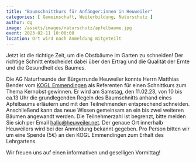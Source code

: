 ```yaml
---
title: "Baumschnittkurs für Anfänger:innen in Heuweiler"
categories: [ Gemeinschaft, Weiterbildung, Naturschutz ]
author: dg
image: /assets/images/naturschutz/apfelbaume.jpg
event: 2023-02-11 10:00:00
location: Ort wird nach Anmeldung mitgeteilt
---
```

Jetzt ist die richtige Zeit, um die Obstbäume im Garten zu schneiden! Der richtige Schnitt entscheidet dabei über den Ertrag und die Qualität der Ernte und die Gesundheit des Baumes. 

Die AG Naturfreunde der Bürgerrunde Heuweiler konnte Herrn Matthias Bender vom [KOGL Emmendingen](https://www.kogl-emmendingen.de/) als Referenten für einen Schnittkurs zum Thema Kernobst gewinnen. Er wird am Samstag, den 11.02.23, von 10 bis ca.13 Uhr die grundlegenden Regeln des Baumschnitts anhand eines Apfelbaums erläutern und mit den Teilnehmenden entsprechend schneiden. Anschließend kann das neue Wissen gemeinsam an ein bis zwei weiteren Bäumen angewandt werden. Die Teilnehmerzahl ist begrenzt, bitte melden Sie sich per Email [hallo@heuweiler.net](mailto:hallo@heuweiler.net). Der genaue Ort innerhalb Heuweilers wird bei der Anmeldung bekannt gegeben. Pro Person bitten wir um eine Spende (5€) an den KOGL Emmendingen zum Erhalt des Lehrgartens.

Wir freuen uns auf einen informativen und geselligen Vormittag!
